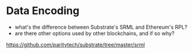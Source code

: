 # Data Encoding
- what's the difference between Substrate's SRML and Ethereum's RPL?
- are there other options used by other blockchains, and if so why?

https://github.com/paritytech/substrate/tree/master/srml

